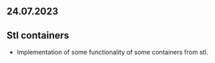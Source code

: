 ## 24.07.2023

## Stl containers

- Implementation of some functionality of some containers from stl.